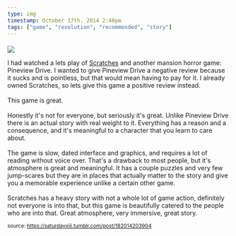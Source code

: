 ```yaml
---
type: img
timestamp: October 17th, 2014 2:48pm
tags: ["game", "revolution", "recommended", "story"]
---
```

####
<img src="https://saturdayxiii.github.io/media/182014203904.jpg"/>
                                                                                          


I had watched a lets play of <a href="https://store.steampowered.com/app/46460/Scratches__Directors_Cut/" target="_blank">Scratches</a> and another mansion horror game: Pineview Drive. I wanted to give Pineview Drive a negative review because it sucks and is pointless, but that would mean having to pay for it. I already owned Scratches, so lets give this game a positive review instead.<br/><br/>This game is great.<br/><br/>Honestly it's not for everyone, but seriously it's great. Unlike Pineview Drive there is an actual story with real weight to it. Everything has a reason and a consequence, and it's meaningful to a character that you learn to care about.<br/><br/>The game is slow, dated interface and graphics, and requires a lot of reading without voice over. That's a drawback to most people, but it's atmosphere is great and meaningful. It has a couple puzzles and very few jump-scares but they are in places that actually matter to the story and give you a memorable experience unlike a certain other game.<br/><br/>Scratches has a heavy story with not a whole lot of game action, definitely not everyone is into that, but this game is beautifully catered to the people who are into that. Great atmosphere, very immersive, great story.<br/>
 
                                    
                
                
                
                
                                
<small>source: https://saturdayxiii.tumblr.com/post/182014203904</small>